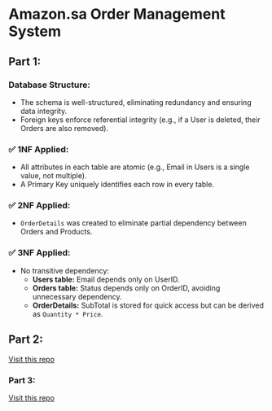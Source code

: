 # Amazon.sa Order Management System

## Part 1:
### Database Structure:
- The schema is well-structured, eliminating redundancy and ensuring data integrity.
- Foreign keys enforce referential integrity (e.g., if a User is deleted, their Orders are also removed).

### ✅ 1NF Applied:
- All attributes in each table are atomic (e.g., Email in Users is a single value, not multiple).
- A Primary Key uniquely identifies each row in every table.

### ✅ 2NF Applied:
- `OrderDetails` was created to eliminate partial dependency between Orders and Products.

### ✅ 3NF Applied:
- No transitive dependency:  
  - **Users table:** Email depends only on UserID.  
  - **Orders table:** Status depends only on OrderID, avoiding unnecessary dependency.  
  - **OrderDetails:** SubTotal is stored for quick access but can be derived as `Quantity * Price`.

## Part 2:
[Visit this repo](https://github.com/pylena/Amazon_Java.git)

### Part 3:
[Visit this repo](#soon)


